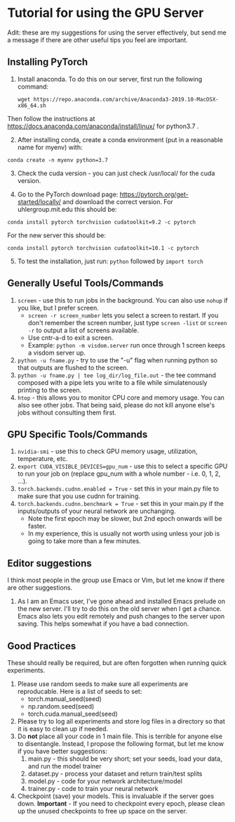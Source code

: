 # Tutorial for using the GPU Server
Adit: these are my suggestions for using the server effectively, but send me a message if there are other useful tips you feel are important.  

## Installing PyTorch  

1. Install anaconda. To do this on our server, first run the following command:

    `wget https://repo.anaconda.com/archive/Anaconda3-2019.10-MacOSX-x86_64.sh`

Then follow the instructions at https://docs.anaconda.com/anaconda/install/linux/ for python3.7 .
  
2. After installing conda, create a conda environment (put in a reasonable name for myenv) with:

`conda create -n myenv python=3.7`

3. Check the cuda version - you can just check /usr/local/ for the cuda version. 

4. Go to the PyTorch download page: https://pytorch.org/get-started/locally/ and download the correct version.  For uhlergroup.mit.edu this should be:

`conda install pytorch torchvision cudatoolkit=9.2 -c pytorch`

For the new server this should be:

`conda install pytorch torchvision cudatoolkit=10.1 -c pytorch`

5. To test the installation, just run: `python` followed by `import torch`


## Generally Useful Tools/Commands
1. `screen` - use this to run jobs in the background.  You can also use `nohup` if you like, but I prefer screen.
    * `screen -r screen_number` lets you select a screen to restart. If you don't remember the screen number, just type `screen -list` or `screen -r` to output a list of screens available. 
    * Use cntr-a-d to exit a screen.   
    * Example: `python -m visdom.server` run once through 1 screen keeps a visdom server up.  
2. `python -u fname.py` - try to use the "-u" flag when running python so that outputs are flushed to the screen.
3. `python -u fname.py | tee log_dir/log_file.out` - the tee command composed with a pipe lets you write to a file while simulatenously printing to the screen.  
4. `htop` - this allows you to monitor CPU core and memory usage.  You can also see other jobs.  That being said, please do not kill anyone else's jobs without consulting them first.  


## GPU Specific Tools/Commands
1. `nvidia-smi` - use this to check GPU memory usage, utilization, temperature, etc.  
2. `export CUDA_VISIBLE_DEVICES=gpu_num` - use this to select a specific GPU to run your job on (replace gpu_num with a whole number - i.e. 0, 1, 2, ...).  
3. `torch.backends.cudnn.enabled = True` - set this in your main.py file to make sure that you use cudnn for training.  
4. `torch.backends.cudnn.benchmark = True` - set this in your main.py if the inputs/outputs of your neural network are unchanging. 
    * Note the first epoch may be slower, but 2nd epoch onwards will be faster.  
    * In my experience, this is usually not worth using unless your job is going to take more than a few minutes.

## Editor suggestions
I think most people in the group use Emacs or Vim, but let me know if there are other suggestions.

1. As I am an Emacs user, I've gone ahead and installed Emacs prelude on the new server.  I'll try to do this on the old server when I get a chance.  Emacs also lets you edit remotely and push changes to the server upon saving.  This helps somewhat if you have a bad connection.  

## Good Practices 
These should really be required, but are often forgotten when running quick experiments.  
1.  Please use random seeds to make sure all experiments are reproducable.  Here is a list of seeds to set:
    * torch.manual_seed(seed)
    * np.random.seed(seed)
    * torch.cuda.manual_seed(seed)
2.  Please try to log all experiments and store log files in a directory so that it is easy to clean up if needed.  
3.  Do **not** place all your code in 1 main file.  This is terrible for anyone else to disentangle.  Instead, I propose the following format, but let me know if you have better suggestions:
    1. main.py - this should be very short; set your seeds, load your data, and run the model trainer
    2. dataset.py - process your dataset and return train/test splits
    3. model.py - code for your network architecture/model
    4. trainer.py - code to train your neural network
4.  Checkpoint (save) your models.  This is invaluable if the server goes down.  **Important** - If you need to checkpoint every epoch, please clean up the unused checkpoints to free up space on the server.  
